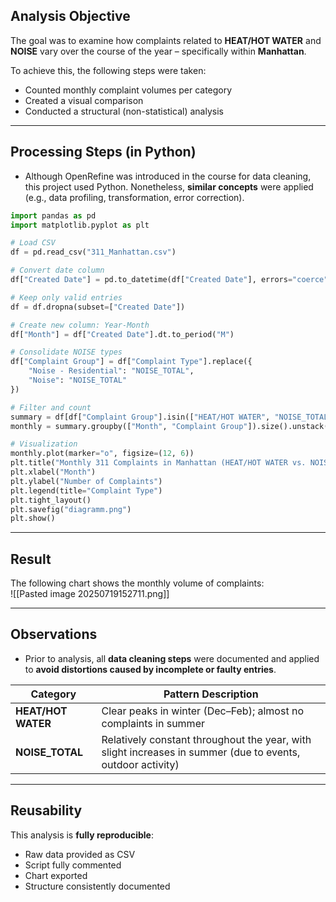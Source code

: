 ## Analysis Objective

The goal was to examine how complaints related to **HEAT/HOT WATER** and **NOISE** vary over the course of the year – specifically within **Manhattan**.

To achieve this, the following steps were taken:
- Counted monthly complaint volumes per category  
- Created a visual comparison  
- Conducted a structural (non-statistical) analysis

---

## Processing Steps (in Python)

- Although OpenRefine was introduced in the course for data cleaning, this project used Python. Nonetheless, **similar concepts** were applied (e.g., data profiling, transformation, error correction).

```python
import pandas as pd
import matplotlib.pyplot as plt

# Load CSV
df = pd.read_csv("311_Manhattan.csv")

# Convert date column
df["Created Date"] = pd.to_datetime(df["Created Date"], errors="coerce")

# Keep only valid entries
df = df.dropna(subset=["Created Date"])

# Create new column: Year-Month
df["Month"] = df["Created Date"].dt.to_period("M")

# Consolidate NOISE types
df["Complaint Group"] = df["Complaint Type"].replace({
    "Noise - Residential": "NOISE_TOTAL",
    "Noise": "NOISE_TOTAL"
})

# Filter and count
summary = df[df["Complaint Group"].isin(["HEAT/HOT WATER", "NOISE_TOTAL"])]
monthly = summary.groupby(["Month", "Complaint Group"]).size().unstack(fill_value=0)

# Visualization
monthly.plot(marker="o", figsize=(12, 6))
plt.title("Monthly 311 Complaints in Manhattan (HEAT/HOT WATER vs. NOISE)")
plt.xlabel("Month")
plt.ylabel("Number of Complaints")
plt.legend(title="Complaint Type")
plt.tight_layout()
plt.savefig("diagramm.png")
plt.show()
```

---

## Result

The following chart shows the monthly volume of complaints:  
![[Pasted image 20250719152711.png]]

---

## Observations

- Prior to analysis, all **data cleaning steps** were documented and applied to **avoid distortions caused by incomplete or faulty entries**.

| Category         | Pattern Description |
|------------------|---------------------|
| **HEAT/HOT WATER** | Clear peaks in winter (Dec–Feb); almost no complaints in summer |
| **NOISE_TOTAL**    | Relatively constant throughout the year, with slight increases in summer (due to events, outdoor activity) |

---

## Reusability

This analysis is **fully reproducible**:

- Raw data provided as CSV  
- Script fully commented  
- Chart exported  
- Structure consistently documented
